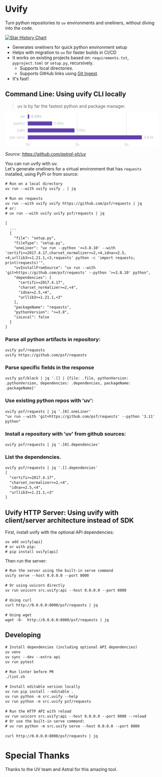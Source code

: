 # Uvify
Turn python repositories to `uv` environments and oneliners, without diving into the code.<br>

[![Star History Chart](https://api.star-history.com/svg?repos=avilum/uvify&type=Date)](https://www.star-history.com/#avilum/uvify&Date)

- Generates oneliners for quick python environment setup
- Helps with migration to `uv` for faster builds in CI/CD
- It works on existing projects based on: `requirements.txt`, `pyproject.toml` or `setup.py`, recursively.
  - Supports local directories.
  - Supports GitHub links using <a href="https://gitingest.com/">Git Ingest</a>.
- It's fast!


## Command Line: Using uvify CLI locally
> uv is by far the fastest python and package manager. 
<img src="assets/image.png">

<i>Source: https://github.com/astral-sh/uv</i>

You can run uvify with uv. <br>
Let's generate oneliners for a virtual environment that has `requests` installed, using PyPi or from source:
```shell
# Run on a local directory
uv run --with uvify uvify . | jq

# Run on requests
uv run --with uvify uvify https://github.com/psf/requests | jq
# or:
# uv run --with uvify uvify psf/requests | jq

[
  ...
  {
    "file": "setup.py",
    "fileType": "setup.py",
    "oneLiner": "uv run --python '>=3.8.10' --with 'certifi>=2017.4.17,charset_normalizer>=2,<4,idna>=2.5,<4,urllib3>=1.21.1,<3,requests' python -c 'import requests; print(requests)'",
    "uvInstallFromSource": "uv run --with 'git+https://github.com/psf/requests' --python '>=3.8.10' python",
    "dependencies": [
      "certifi>=2017.4.17",
      "charset_normalizer>=2,<4",
      "idna>=2.5,<4",
      "urllib3>=1.21.1,<3"
    ],
    "packageName": "requests",
    "pythonVersion": ">=3.8",
    "isLocal": false
  }
]
```

### Parse all python artifacts in repository:
```
uvify psf/requests
uvify https://github.com/psf/requests
```

### Parse specific fields in the response
```
uvify psf/black | jq '.[] | {file: .file, pythonVersion: .pythonVersion, dependencies: .dependencies, packageName: .packageName}'
```

### Use existing python repos with 'uv':
```
uvify psf/requests | jq '.[0].oneLiner'
"uv run --with 'git+https://github.com/psf/requests' --python '3.11' python"
```
### Install a repository with 'uv' from github sources:
```
uvify psf/requests | jq '.[0].dependencies'
```

### List the dependencies.
```
uvify psf/requests | jq '.[].dependencies'
[
  "certifi>=2017.4.17",
  "charset_normalizer>=2,<4",
  "idna>=2.5,<4",
  "urllib3>=1.21.1,<3"
]
```

## Uvify HTTP Server: Using uvify with client/server architecture instead of SDK

First, install uvify with the optional API dependencies:
```shell
uv add uvify[api]
# or with pip:
# pip install uvify[api]
```

Then run the server:
```shell
# Run the server using the built-in serve command
uvify serve --host 0.0.0.0 --port 8000

# Or using uvicorn directly
uv run uvicorn src.uvify:api --host 0.0.0.0 --port 8000

# Using curl
curl http://0.0.0.0:8000/psf/requests | jq

# Using wget
wget -O-  http://0.0.0.0:8000/psf/requests | jq
```


## Developing
```shell
# Install dependencies (including optional API dependencies)
uv venv
uv sync --dev --extra api
uv run pytest

# Run linter before PR 
./lint.sh

# Install editable version locally
uv run pip install --editable .
uv run python -m src.uvify --help
uv run python -m src.uvify psf/requests

# Run the HTTP API with reload
uv run uvicorn src.uvify:api --host 0.0.0.0 --port 8000 --reload 
# Or use the built-in serve command:
# uv run python -m src.uvify serve --host 0.0.0.0 --port 8000

curl http://0.0.0.0:8000/psf/requests | jq
```

# Special Thanks 
Thanks to the UV team and Astral for this amazing tool.
